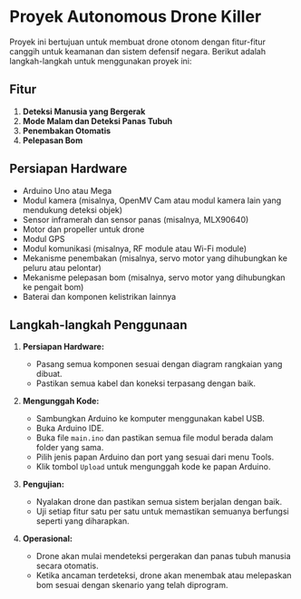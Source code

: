 # Proyek Autonomous Drone Killer

Proyek ini bertujuan untuk membuat drone otonom dengan fitur-fitur canggih untuk keamanan dan sistem defensif negara. Berikut adalah langkah-langkah untuk menggunakan proyek ini:

## Fitur

1. **Deteksi Manusia yang Bergerak**
2. **Mode Malam dan Deteksi Panas Tubuh**
3. **Penembakan Otomatis**
4. **Pelepasan Bom**

## Persiapan Hardware

- Arduino Uno atau Mega
- Modul kamera (misalnya, OpenMV Cam atau modul kamera lain yang mendukung deteksi objek)
- Sensor inframerah dan sensor panas (misalnya, MLX90640)
- Motor dan propeller untuk drone
- Modul GPS
- Modul komunikasi (misalnya, RF module atau Wi-Fi module)
- Mekanisme penembakan (misalnya, servo motor yang dihubungkan ke peluru atau pelontar)
- Mekanisme pelepasan bom (misalnya, servo motor yang dihubungkan ke pengait bom)
- Baterai dan komponen kelistrikan lainnya

## Langkah-langkah Penggunaan

1. **Persiapan Hardware:**
   - Pasang semua komponen sesuai dengan diagram rangkaian yang dibuat.
   - Pastikan semua kabel dan koneksi terpasang dengan baik.

2. **Mengunggah Kode:**
   - Sambungkan Arduino ke komputer menggunakan kabel USB.
   - Buka Arduino IDE.
   - Buka file `main.ino` dan pastikan semua file modul berada dalam folder yang sama.
   - Pilih jenis papan Arduino dan port yang sesuai dari menu Tools.
   - Klik tombol `Upload` untuk mengunggah kode ke papan Arduino.

3. **Pengujian:**
   - Nyalakan drone dan pastikan semua sistem berjalan dengan baik.
   - Uji setiap fitur satu per satu untuk memastikan semuanya berfungsi seperti yang diharapkan.

4. **Operasional:**
   - Drone akan mulai mendeteksi pergerakan dan panas tubuh manusia secara otomatis.
   - Ketika ancaman terdeteksi, drone akan menembak atau melepaskan bom sesuai dengan skenario yang telah diprogram.


